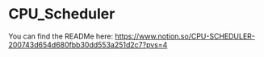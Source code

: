 # CPU_Scheduler
You can find the READMe here: https://www.notion.so/CPU-SCHEDULER-200743d654d680fbb30dd553a251d2c7?pvs=4
